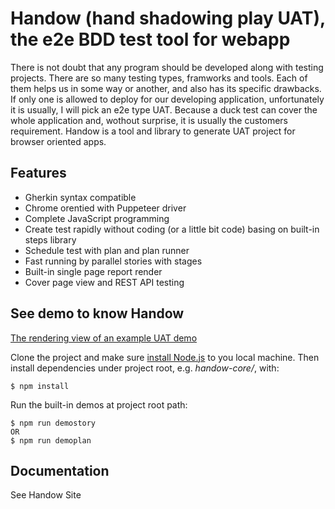 # Handow (hand shadowing play UAT), the e2e BDD test tool for webapp

There is not doubt that any program should be developed along with testing projects. There are so many testing types, framworks and tools. Each of them helps us in some way or another, and also has its specific drawbacks. If only one is allowed to deploy for our developing application, unfortunately it is usually, I will pick an e2e type UAT. Because a duck test can cover the whole application and, wothout surprise, it is usually the customers requirement. Handow is a tool and library to generate UAT project for browser oriented apps.

## Features

+ Gherkin syntax compatible
+ Chrome orentied with Puppeteer driver
+ Complete JavaScript programming
+ Create test rapidly without coding (or a little bit code) basing on built-in steps library
+ Schedule test with plan and plan runner
+ Fast running by parallel stories with stages
+ Built-in single page report render
+ Cover page view and REST API testing

## See demo to know Handow

[The rendering view of an example UAT demo](https://storage.googleapis.com/handow-uat-assets/static/uat-pet-store/index.html)

Clone the project and make sure [install Node.js](https://nodejs.org/en/download/) to you local machine. Then install dependencies under project root, e.g. _handow-core\/_, with:

    $ npm install

Run the built-in demos at project root path:

    $ npm run demostory
    OR
    $ npm run demoplan

## Documentation

See Handow Site